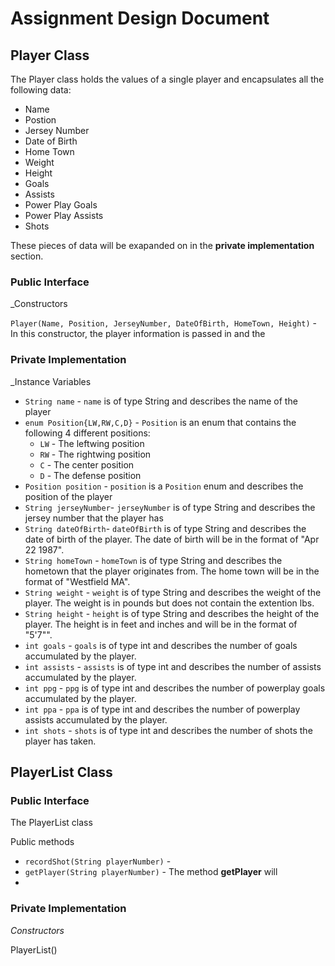 # Assignment Design Document

## Player Class

The Player class holds the values of a single player and encapsulates all the following data:
* Name
* Postion
* Jersey Number
* Date of Birth
* Home Town
* Weight
* Height 
* Goals
* Assists
* Power Play Goals
* Power Play Assists
* Shots

These pieces of data will be exapanded on in the **private implementation** section.

### Public Interface

_Constructors

`Player(Name, Position, JerseyNumber, DateOfBirth, HomeTown, Height)` - In this constructor, the player information is passed in and the 



### Private Implementation

_Instance Variables

* `String name` - `name` is of type String and describes the name of the player
* `enum Position{LW,RW,C,D}` - `Position` is an enum that contains the following 4 different positions:
  * `LW` - The leftwing position
  * `RW` - The rightwing position
  * `C` - The center position
  * `D` - The defense position
* `Position position` - `position` is a `Position` enum and describes the position of the player 
* `String jerseyNumber`- `jerseyNumber` is of type String and describes the jersey number that the player has
* `String dateOfBirth`- `dateOfBirth` is of type String and describes the date of birth of the player. The date of birth will be in the format of "Apr 22 1987".
* `String homeTown` - `homeTown` is of type String and describes the hometown that the player originates from. The home town will be in the format of "Westfield MA".
* `String weight` - `weight` is of type String and describes the weight of the player. The weight is in pounds but does not contain the extention lbs.
* `String height` - `height` is of type String and describes the height of the player. The height is in feet and inches and will be in the format of "5'7"".
* `int goals` - `goals` is of type int and describes the number of goals accumulated by the player.
* `int assists` - `assists` is of type int and describes the number of assists accumulated by the player.
* `int ppg` - `ppg` is of type int and describes the number of powerplay goals accumulated by the player.
* `int ppa` - `ppa` is of type int and describes the number of powerplay assists accumulated by the player.
* `int shots` - `shots` is of type int and describes the number of shots the player has taken.

## PlayerList Class

### Public Interface

The PlayerList class  

Public methods
* `recordShot(String playerNumber)` - 
* `getPlayer(String playerNumber)` - The method **getPlayer** will
* 

### Private Implementation

_Constructors_

PlayerList()




